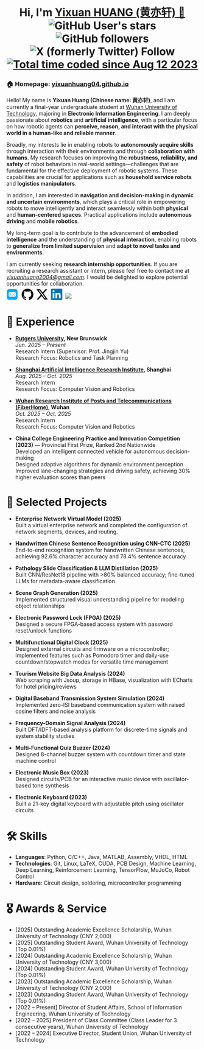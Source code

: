 <h1 align="center">
  Hi, I'm <a href="https://yixuanhuang04.github.io" target="_blank">Yixuan HUANG (黄亦轩) 👋</a> <br>
	<img alt="GitHub User's stars" src="https://img.shields.io/github/stars/yixuanhuang04">
	<img alt="GitHub followers" src="https://img.shields.io/github/followers/yixuanhuang04">
  <img alt="X (formerly Twitter) Follow" src="https://img.shields.io/twitter/follow/yixuanhuang_"><br>
  <a href="https://wakatime.com/@018db2ab-1b66-4cec-8ef9-37c188037ac0"><img src="https://wakatime.com/badge/user/018db2ab-1b66-4cec-8ef9-37c188037ac0.svg" alt="Total time coded since Aug 12 2023" /></a>
</h1>

<h3>🏠 <b>Homepage</b>: <a href="https://yixuanhuang04.github.io" target="_blank">yixuanhuang04.github.io</a></h3>
<p>
Hello! My name is <b>Yixuan Huang (Chinese name: 黄亦轩)</b>, and I am currently a final-year undergraduate student at <a href="https://www.whut.edu.cn/" target="_blank">Wuhan University of Technology</a>, majoring in <b>Electronic Information Engineering</b>. I am deeply passionate about <b>robotics</b> and <b>artificial intelligence</b>, with a particular focus on how robotic agents can <b>perceive, reason, and interact with the physical world in a human-like and reliable manner</b>.

Broadly, my interests lie in enabling robots to <b>autonomously acquire skills</b> through interaction with their environments and through <b>collaboration with humans</b>. My research focuses on improving the <b>robustness, reliability, and safety</b> of robot behaviors in real-world settings—challenges that are fundamental for the effective deployment of robotic systems. These capabilities are crucial for applications such as <b>household service robots</b> and <b>logistics manipulators</b>.

In addition, I am interested in <b>navigation and decision-making in dynamic and uncertain environments</b>, which plays a critical role in empowering robots to move intelligently and interact seamlessly within both <b>physical</b> and <b>human-centered spaces</b>. Practical applications include <b>autonomous driving</b> and <b>mobile robotics</b>.

My long-term goal is to contribute to the advancement of <b>embodied intelligence</b> and the understanding of <b>physical interaction</b>, enabling robots to <b>generalize from limited supervision</b> and <b>adapt to novel tasks and environments</b>.

I am currently seeking <b>research internship opportunities</b>. If you are recruiting a research assistant or intern, please feel free to contact me at <i>[yixuanhuang2004@gmail.com](mailto:yixuanhuang2004@gmail.com)</i>. I would be delighted to explore potential opportunities for collaboration.

</p>

<p  style="margin-top: -10px;">
  <a href="mailto:yixuanhuang2004@gmail.com" target="_blank"><img src="./files/icon/email.png" height="32px" style="margin-bottom:-4px"></a>&nbsp;
  <a href="https://github.com/yixuanhuang04" target="_blank"><img src="./files/icon/github_s.jpg" height="30px" style="margin-bottom:-3px"></a>&nbsp;
  <a href="https://x.com/yixuanhuang_" target="_blank"><img src="./files/icon/X_icon.png" height="30px" style="margin-bottom:-3px"></a>&nbsp;
  <a href="https://www.linkedin.com/in/yixuanhuang04/" target="_blank"><img src="./files/icon/LinkedIn.png" height="30px" style="margin-bottom:-3px"></a>&nbsp;
  <a href="https://visitorbadge.io/status?path=https%3A%2F%2Fyixuanhuang.com"><img src="https://api.visitorbadge.io/api/visitors?path=https%3A%2F%2Fyixuanhuang.com&labelColor=%232ccce4&countColor=%230158f9" /></a>
</p>

# 🚀 Experience

- **<a href="https://www.rutgers.edu/" target="_blank">Rutgers University</a>, New Brunswick**  
  *Jun. 2025 – Present*  
  Research Intern (Supervisor: Prof. Jingjin Yu)  
  Research Focus: Robotics and Task Planning

- **<a href="https://sairi.com.cn/" target="_blank">Shanghai Artificial Intelligence Research Institute</a>, Shanghai**  
  *Aug. 2025 – Oct. 2025*  
  Research Intern  
  Research Focus: Computer Vision and Robotics

- **<a href="https://en.fiberhome.com/" target="_blank">Wuhan Research Institute of Posts and Telecommunications (FiberHome)</a>, Wuhan**  
  *Oct. 2025 – Oct. 2025*  
  Research Intern  
  Research Focus: Computer Vision and Robotics

- **China College Engineering Practice and Innovation Competition (2023)** — Provincial First Prize, Ranked 2nd Nationwide  
  Developed an intelligent connected vehicle for autonomous decision-making  
  Designed adaptive algorithms for dynamic environment perception  
  Improved lane-changing strategies and driving safety, achieving 30% higher evaluation scores than peers

# 📂 Selected Projects

- **Enterprise Network Virtual Model (2025)**  
  Built a virtual enterprise network and completed the configuration of network segments, devices, and routing.

- **Handwritten Chinese Sentence Recognition using CNN-CTC (2025)**  
  End-to-end recognition system for handwritten Chinese sentences, achieving 92.6% character accuracy and 78.4% sentence accuracy

- **Pathology Slide Classification & LLM Distillation (2025)**  
  Built CNN/ResNet18 pipeline with >80% balanced accuracy; fine-tuned LLMs for metadata-aware classification

- **Scene Graph Generation (2025)**  
  Implemented structured visual understanding pipeline for modeling object relationships

- **Electronic Password Lock (FPGA) (2025)**  
  Designed a secure FPGA-based access system with password reset/unlock functions

- **Multifunctional Digital Clock (2025)**  
  Designed external circuits and firmware on a microcontroller; implemented features such as Pomodoro timer and daily-use countdown/stopwatch modes for versatile time management

- **Tourism Website Big Data Analysis (2024)**  
  Web scraping with Jsoup, storage in HBase, visualization with ECharts for hotel pricing/reviews

- **Digital Baseband Transmission System Simulation (2024)**  
  Implemented zero-ISI baseband communication system with raised cosine filters and noise analysis

- **Frequency-Domain Signal Analysis (2024)**  
  Built DFT/IDFT-based analysis platform for discrete-time signals and system stability studies

- **Multi-Functional Quiz Buzzer (2024)**  
  Designed 8-channel buzzer system with countdown timer and state machine control

- **Electronic Music Box (2023)**  
  Designed circuits/PCB for an interactive music device with oscillator-based tone synthesis

- **Electronic Keyboard (2023)**  
  Built a 21-key digital keyboard with adjustable pitch using oscillator circuits

# 🛠 Skills

- **Languages**: Python, C/C++, Java, MATLAB, Assembly, VHDL, HTML
- **Technologies**: Git, Linux, LaTeX, CUDA, PCB Design, Machine Learning, Deep Learning, Reinforcement Learning, TensorFlow, MuJoCo, Robot Control
- **Hardware**: Circuit design, soldering, microcontroller programming

# 🎖 Awards & Service

- [2025] Outstanding Academic Excellence Scholarship, Wuhan University of Technology (CNY 2,000)
- [2025] Outstanding Student Award, Wuhan University of Technology (Top 0.01%)
- [2024] Outstanding Academic Excellence Scholarship, Wuhan University of Technology (CNY 3,000)
- [2024] Outstanding Student Award, Wuhan University of Technology (Top 0.01%)
- [2023] Outstanding Academic Excellence Scholarship, Wuhan University of Technology (CNY 2,000)
- [2023] Outstanding Student Award, Wuhan University of Technology (Top 0.01%)
- [2022 – Present] Director of Student Affairs, School of Information Engineering, Wuhan University of Technology
- [2022 – 2025] President of Class Committee (Class Leader for 3 consecutive years), Wuhan University of Technology
- [2022 – 2024] Executive Director, Student Union, Wuhan University of Technology
